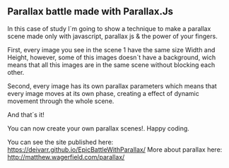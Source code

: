 ## Parallax battle made with Parallax.Js

In this case of study I´m going to show a technique to make a parallax scene made only with javascript, parallax js & the power of your fingers.

First, every image you see in the scene 1 have the same size Width and Height, however, some of this images doesn´t have a background, wich means that all this images are in the same scene without blocking each other. 

Second, every image has its own parallax parameters which means that every image moves at its own phase, creating a effect of dynamic movement through the whole scene.

And that´s it!

You can now create your own parallax scenes!.
Happy coding.

You can see the site published here: https://deivarr.github.io/EpicBattleWithParallax/
More about parallax here: http://matthew.wagerfield.com/parallax/
